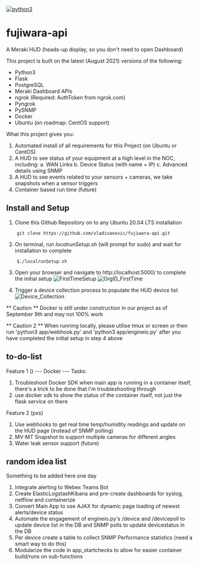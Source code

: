 [![python3](https://img.shields.io/badge/python-3.7+-blue.svg)](https://github.com/vladivanovic/fujiwara-api/)

# fujiwara-api

A Meraki HUD (heads-up display, so you don't need to open Dashboard)

This project is built on the latest (August 2021) versions of the following:
- Python3
- Flask
- PostgreSQL
- Meraki Dashboard APIs
- ngrok (Required: AuthToken from ngrok.com)
- Pyngrok
- PySNMP
- Docker
- Ubuntu (on roadmap: CentOS support)

What this project gives you:
1. Automated install of all requirements for this Project (on Ubuntu or CentOS)
2. A HUD to see status of your equipment at a high level in the NOC, including:
    a. WAN Links
    b. Device Status (with name + IP)
    c. Advanced details using SNMP
3. A HUD to see events related to your sensors + cameras, we take snapshots when a sensor triggers
4. Container based run time (future)

## Install and Setup

1. Clone this Github Repository on to any Ubuntu 20.04 LTS installation
```
    git clone https://github.com/vladivanovic/fujiwara-api.git
```

2. On terminal, run *localrunSetup.sh* (will prompt for sudo) and wait for installation to complete
```
    $./localrunSetup.sh
```

3. Open your browser and navigate to http://localhost:5000/ to complete the initial setup
![FirstTimeSetup](https://user-images.githubusercontent.com/45674865/132804090-1dd735dc-9cdf-4702-89b4-f2fd9b3938f5.png)
![OrgID_FirstTime](https://user-images.githubusercontent.com/45674865/132804132-e0688912-12b7-4125-bec2-c64b772a2a0e.png)

4. Trigger a device collection process to populate the HUD device list
![Device_Collection](https://user-images.githubusercontent.com/45674865/132804556-85a59291-9d21-4b1f-ac11-0f9ca3f4bc47.png)


** Caution **
Docker is still under construction in our project as of September 9th and may not 100% work

** Caution 2 **
When running locally, please utilise tmux or screen or then run 'python3 app/webhook.py' and 'python3 app/engineio.py' after you have completed the initial setup in step 4 above

## to-do-list

Feature 1 ()
--- Docker ---
Tasks:
1. Troubleshoot Docker SDK when main app is running in a container itself, there's a trick to be done that I'm troubleshooting through
2. use docker sdk to show the status of the container itself, not just the flask service on there

Feature 2 (pxs)
1. Use webhooks to get real time temp/humidity readings and update on the HUD page (instead of SNMP polling)
2. MV-MT Snapshot to support multiple cameras for different angles
3. Water leak sensor support (future)

## random idea list

Something to be added here one day
1. Integrate alerting to Webex Teams Bot
2. Create ElasticLogstashKibana and pre-create dashboards for syslog, netflow and containerize
3. Convert Main App to use AJAX for dynamic page loading of newest alerts/device status
4. Automate the engagement of engineio.py's /device and /devicepoll to update device list in the DB and SNMP polls to update devicestatus in the DB
5. Per device create a table to collect SNMP Performance statistics (need a smart way to do this)
6. Modularize the code in app_startchecks to allow for easier container build/runs on sub-functions
